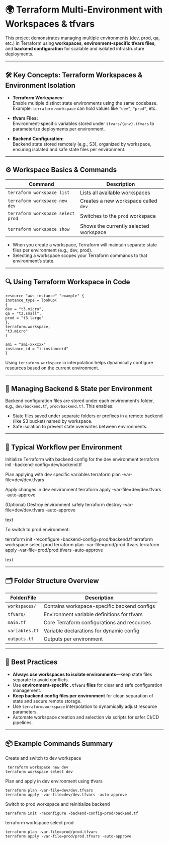 # 🌍 Terraform Multi-Environment with Workspaces & tfvars

This project demonstrates managing multiple environments (dev, prod, qa, etc.) in Terraform using **workspaces**, **environment-specific tfvars files**, and **backend configuration** for scalable and isolated infrastructure deployments.

---

## 🛠️ Key Concepts: Terraform Workspaces & Environment Isolation

- **Terraform Workspaces:**  
  Enable multiple distinct state environments using the same codebase.  
  Example: `terraform.workspace` can hold values like `"dev"`, `"prod"`, etc.

- **tfvars Files:**  
  Environment-specific variables stored under `tfvars/{env}.tfvars` to parameterize deployments per environment.

- **Backend Configuration:**  
  Backend state stored remotely (e.g., S3), organized by workspace, ensuring isolated and safe state files per environment.  

---

## ⚙️ Workspace Basics & Commands

| Command                      | Description                          |
|-----------------------------|------------------------------------|
| `terraform workspace list`  | Lists all available workspaces      |
| `terraform workspace new dev`| Creates a new workspace called `dev` |
| `terraform workspace select prod` | Switches to the `prod` workspace    |
| `terraform workspace show`  | Shows the currently selected workspace |

- When you create a workspace, Terraform will maintain separate state files per environment (e.g., dev, prod).
- Selecting a workspace scopes your Terraform commands to that environment’s state.

---

## 🔍 Using Terraform Workspace in Code
```
resource "aws_instance" "example" {
instance_type = lookup(
{
dev = "t3.micro",
qa = "t3.small",
prod = "t3.large"
},
terraform.workspace,
"t3.micro"
)

ami = "ami-xxxxxx"
instance_id = "i-instanceid"
}
```

Using `terraform.workspace` in interpolation helps dynamically configure resources based on the current environment.

---

## 💾 Managing Backend & State per Environment

Backend configuration files are stored under each environment’s folder, e.g., `dev/backend.tf`, `prod/backend.tf`. This enables:

- State files saved under separate folders or prefixes in a remote backend (like S3 bucket) named by workspace.
- Safe isolation to prevent state overwrites between environments.

---

## 🚀 Typical Workflow per Environment

Initialize Terraform with backend config for the dev environment
terraform init -backend-config=dev/backend.tf

Plan applying with dev specific variables
terraform plan -var-file=dev/dev.tfvars

Apply changes in dev environment
terraform apply -var-file=dev/dev.tfvars -auto-approve

(Optional) Destroy environment safely
terraform destroy -var-file=dev/dev.tfvars -auto-approve

text

To switch to prod environment:

terraform init -reconfigure -backend-config=prod/backend.tf
terraform workspace select prod
terraform plan -var-file=prod/prod.tfvars
terraform apply -var-file=prod/prod.tfvars -auto-approve

text

---

## 🗂️ Folder Structure Overview

| Folder/File      | Description                                  |
|------------------|----------------------------------------------|
| `workspaces/`    | Contains workspace-specific backend configs  |
| `tfvars/`        | Environment variable definitions for tfvars  |
| `main.tf`        | Core Terraform configurations and resources  |
| `variables.tf`   | Variable declarations for dynamic config     |
| `outputs.tf`     | Outputs per environment                       |

---

## 🔑 Best Practices

- **Always use workspaces to isolate environments**—keep state files separate to avoid conflicts.
- Use **environment-specific `.tfvars` files** for clear and safe configuration management.
- **Keep backend config files per environment** for clean separation of state and secure remote storage.
- Use `terraform.workspace` interpolation to dynamically adjust resource parameters.
- Automate workspace creation and selection via scripts for safer CI/CD pipelines.

---

## 📦 Example Commands Summary

Create and switch to dev workspace
```
 terraform workspace new dev
terraform workspace select dev
```

Plan and apply in dev environment using tfvars
```
terraform plan -var-file=dev/dev.tfvars
terraform apply -var-file=dev/dev.tfvars -auto-approve
```
Switch to prod workspace and reinitialize backend
```
terraform init -reconfigure -backend-config=prod/backend.tf
```
terraform workspace select prod
```
terraform plan -var-file=prod/prod.tfvars
terraform apply -var-file=prod/prod.tfvars -auto-approve
```
